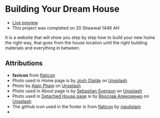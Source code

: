 # Building Your Dream House

- [Live preview](https://youssef-el-atmani.github.io/MDN-Based-Projects/projects/html-stage/04-BYDH/)
- This project was completed on 20 Shawwal 1446 AH

It is a website that will show you step by step how to build your new home the right way, that goes from the house location until the right building materials and everything in between.

## Attributions

- **favicon** from [flaticon](https://www.flaticon.com/fr/icone-gratuite/parametres-avec-hammer_81023?term=hammer&page=1&position=4&origin=search&related_id=81023)
- Photo used in Home page is by [Josh Olalde](https://unsplash.com/@josholalde) on [Unsplash](https://unsplash.com/photos/man-in-yellow-shirt-and-blue-denim-jeans-jumping-on-brown-wooden-railings-under-blue-and-X1P1_EDNnok)
- Photo by [Alain Pham](https://unsplash.com/@alain_pham?utm_content=creditCopyText&utm_medium=referral&utm_source=unsplash) on [Unsplash](https://unsplash.com/photos/construction-frame-P_qvsF7Yodw?utm_content=creditCopyText&utm_medium=referral&utm_source=unsplash)
- Photo used in About page is by [Sebastian Svenson](https://unsplash.com/@sebastiansvenson) on [Unsplash](https://unsplash.com/photos/blue-and-white-round-illustration-LpbyDENbQQg)
- Photo used in [Detached House page](./pages/detached-house.html) is by [ Ярослав Алексеенко](https://unsplash.com/@webaliser?utm_content=creditCopyText&utm_medium=referral&utm_source=unsplash) on [Unsplash](https://unsplash.com/photos/white-and-brown-concrete-building-under-blue-sky-during-daytime-_TPTXZd9mOo?utm_content=creditCopyText&utm_medium=referral&utm_source=unsplash)
- The gitHub icon used in the footer is from [flaticon](https://www.flaticon.com/free-icon/github_3291695?term=github&page=1&position=1&origin=tag&related_id=3291695) by [riajulislam](https://www.flaticon.com/authors/riajulislam)
-
